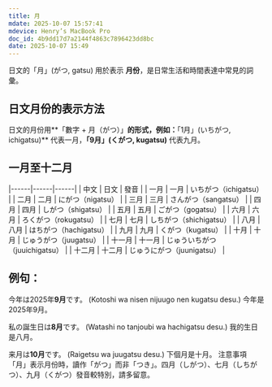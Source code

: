 ```yaml
---
title: 月
mdate: 2025-10-07 15:57:41
mdevice: Henry’s MacBook Pro
doc_id: 4b9dd17d7a2144f4863c7896423dd8bc
date: 2025-10-07 15:49
---
```


日文的「月」(がつ, gatsu) 用於表示 **月份**，是日常生活和時間表達中常見的詞彙。

## 日文月份的表示方法
日文的月份用**「數字 + 月（がつ）」**的形式，例如：**「1月」(いちがつ, ichigatsu)** 代表一月，**「9月」(くがつ, kugatsu)** 代表九月。

## 一月至十二月
|------|------|------|
| 中文 | 日文 | 發音 |
| 一月 | 一月 | いちがつ（ichigatsu） |
| 二月 | 二月 | にがつ（nigatsu） |
| 三月 | 三月 | さんがつ（sangatsu） |
| 四月 | 四月 | しがつ（shigatsu） |
| 五月 | 五月 | ごがつ（gogatsu） |
| 六月 | 六月 | ろくがつ（rokugatsu） |
| 七月 | 七月 | しちがつ（shichigatsu） |
| 八月 | 八月 | はちがつ（hachigatsu） |
| 九月 | 九月 | くがつ（kugatsu） |
| 十月 | 十月 | じゅうがつ（juugatsu） |
| 十一月 | 十一月 | じゅういちがつ（juuichigatsu） |
| 十二月 | 十二月 | じゅうにがつ（juunigatsu） |

## 例句：
今年は2025年**9月**です。
(Kotoshi wa nisen nijuugo nen kugatsu desu.)
今年是2025年9月。

私の誕生日は**8月**です。
(Watashi no tanjoubi wa hachigatsu desu.)
我的生日是八月。

来月は**10月**です。
(Raigetsu wa juugatsu desu.)
下個月是十月。
注意事項「月」表示月份時，讀作「がつ」而非「つき」。四月（しがつ）、七月（しちがつ）、九月（くがつ）發音較特別，請多留意。